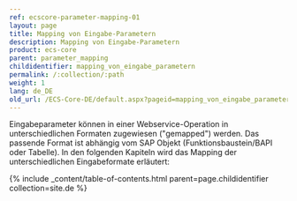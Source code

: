 ```yaml
---
ref: ecscore-parameter-mapping-01
layout: page
title: Mapping von Eingabe-Parametern
description: Mapping von Eingabe-Parametern
product: ecs-core
parent: parameter_mapping
childidentifier: mapping_von_eingabe_parametern
permalink: /:collection/:path
weight: 1
lang: de_DE
old_url: /ECS-Core-DE/default.aspx?pageid=mapping_von_eingabe_parametern
---
```


Eingabeparameter können in einer Webservice-Operation in unterschiedlichen Formaten zugewiesen ("gemapped") werden. Das passende Format ist abhängig vom SAP Objekt (Funktionsbaustein/BAPI oder Tabelle). In den folgenden Kapiteln wird das Mapping der unterschiedlichen Eingabeformate erläutert:  

{% include _content/table-of-contents.html parent=page.childidentifier collection=site.de %}